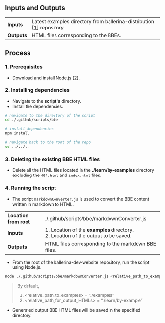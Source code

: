 ## Inputs and Outputs

<table>
    <tr>
        <td><b>Inputs</b></td>
        <td>Latest examples directory from ballerina-distribution [<a href="https://github.com/ballerina-platform/ballerina-distribution">1</a>] repository.</td>
    </tr>
    <tr>
        <td><b>Outputs</b></td>
        <td>HTML files corresponding to the BBEs.</td>
    </tr>
</table>

## Process

### 1. Prerequisites

- Download and install Node.js [[2](https://nodejs.org/en/download/)].

### 2. Installing dependencies

- Navigate to the **script's** directory.
- Install the dependencies.
  
```bash
# navigate to the directory of the script
cd ./.github/scripts/bbe

# install dependencies
npm install

# navigate back to the root of the repo
cd ../../..
```
### 3. Deleting the existing BBE HTML files

- Delete all the HTML files located in the **./learn/by-examples** directory excluding the `404.html` and `index.html` files.

### 4. Running the script

- The script `markdownConverter.js` is used to convert the BBE content written in markdown to HTML.

<table>
    <tr>
        <td><b>Location from root</b></td>
        <td>./.github/scripts/bbe/markdownConverter.js</td>
    </tr>
    <tr>
        <td><b>Inputs</b></td>
        <td>
            1. Location of the <b>examples</b> directory.</br>
            2. Location of the output to be saved.
        </td>
    </tr>
    <tr>
        <td><b>Outputs</b></td>
        <td>HTML files corresponding to the markdown BBE files.</td>
    </tr>
</table>

- From the root of the ballerina-dev-website repository, run the script using Node.js.

```bash
node ./.github/scripts/bbe/markdownConverter.js <relative_path_to_examples> <relative_path_for_output_HTMLs>
```

> By default,
>
>1. <relative_path_to_examples> = “./examples”
>2. <relative_path_for_output_HTMLs> = “./learn/by-example”

- Generated output BBE HTML files will be saved in the specified directory.
